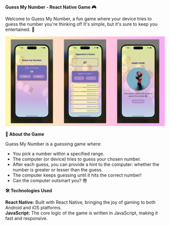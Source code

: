 __Guess My Number - React Native Game 🎮__

Welcome to Guess My Number, a fun game where your device tries to guess the number you're thinking of! It's simple, but it's sure to keep you entertained. 🎉

![Alt text](https://github.com/HeenaVR/GuessTheNumber/blob/Master/assets/images/GuessMyNumber.png?raw=true)

__🚀 About the Game__

Guess My Number is a guessing game where:

- You pick a number within a specified range.<br>
- The computer (or device) tries to guess your chosen number.<br>
- After each guess, you can provide a hint to the computer: whether the number is greater or lesser than the guess.<br>
- The computer keeps guessing until it hits the correct number!<br>
- Can the computer outsmart you? 😎<br>

__🛠️ Technologies Used__

__React Native:__ Built with React Native, bringing the joy of gaming to both Android and iOS platforms.<br>
__JavaScript:__ The core logic of the game is written in JavaScript, making it fast and responsive.
